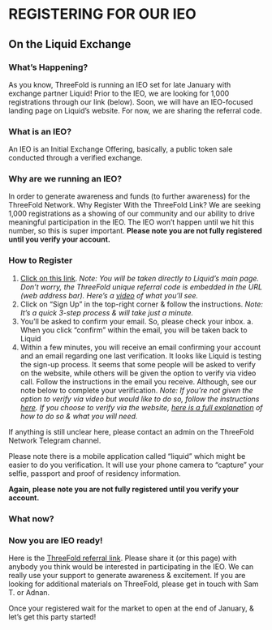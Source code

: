 # REGISTERING FOR OUR IEO 
## On the Liquid Exchange

### What’s Happening?
As you know, ThreeFold is running an IEO set for late January with exchange partner Liquid! Prior to the IEO, we are looking for 1,000 registrations through our link (below). Soon, we will have an IEO-focused landing page on Liquid’s website. For now, we are sharing the referral code.

### What is an IEO?
An IEO is an Initial Exchange Offering, basically, a public token sale conducted through a verified exchange.

### Why are we running an IEO?
In order to generate awareness and funds (to further awareness) for the ThreeFold Network.
Why Register With the ThreeFold Link?
We are seeking 1,000 registrations as a showing of our community and our ability to drive meaningful participation in the IEO. The IEO won’t happen until we hit this number, so this is super important. **Please note you are not fully registered until you verify your account.**

### How to Register
1. [Click on this link](https://www.liquid.com?affiliate=kmOSQysu714987).
*Note: You will be taken directly to Liquid’s main page. Don’t worry, the ThreeFold unique referral code is embedded in the URL (web address bar). Here’s a [video](https://vimeo.com/375504192/5ff16ed9dc) of what you’ll see.*
2. Click on “Sign Up” in the top-right corner & follow the instructions.
*Note: It’s a quick 3-step process & will take just a minute.*
3. You’ll be asked to confirm your email. So, please check your inbox.
  a. When you click “confirm” within the email, you will be taken back to Liquid
4. Within a few minutes, you will receive an email confirming your account and an email regarding one last verification. It looks like Liquid is testing the sign-up process. It seems that some people will be asked to verify on the website, while others will be given the option to verify via video call. Follow the instructions in the email you receive. Although, see our note below to complete your verification.
*Note: If you’re not given the option to verify via video but would like to do so, follow the instructions [here](https://help.liquid.com/en/articles/3104816-video-call-kyc-verification). If you choose to verify via the website, [here is a full explanation](https://help.liquid.com/en/articles/2273305-how-do-i-verify-kyc-my-liquid-account) of how to do so & what you will need.*

If anything is still unclear here, please contact an admin on the ThreeFold Network Telegram channel.

Please note there is a mobile application called “liquid” which might be easier to do you verification. It will  use your phone camera to “capture” your selfie, passport and proof of residency information.

**Again, please note you are not fully registered until you verify your account.**

### What now?
### Now you are IEO ready!

Here is the [ThreeFold referral link](https://www.liquid.com?affiliate=kmOSQysu714987). Please share it (or this page) with anybody you think would be interested in participating in the IEO. We can really use your support to generate awareness & excitement. If you are looking for additional materials on ThreeFold, please get in touch with Sam T. or Adnan.

Once your registered wait for the market to open at the end of January, & let’s get this party started!
